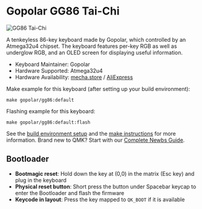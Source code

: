 # Gopolar GG86 Tai-Chi

![GG86 Tai-Chi](https://i.imgur.com/SgXOZjt.png?2)

A tenkeyless 86-key keyboard made by Gopolar, which controlled by an Atmega32u4 chipset. The keyboard features per-key RGB as well as underglow RGB, and an OLED screen for displaying useful information.

* Keyboard Maintainer: Gopolar
* Hardware Supported: Atmega32u4
* Hardware Availability: [mecha.store](https://mecha.store/collections/gopolar/products/gopolar-gg86-tenkeyless-hotswappable-barebones-keyboard) / [AliExpress](https://www.aliexpress.com/item/1005003605711613.html)

Make example for this keyboard (after setting up your build environment):

    make gopolar/gg86:default 

Flashing example for this keyboard:

    make gopolar/gg86:default:flash

See the [build environment setup](https://docs.qmk.fm/#/getting_started_build_tools) and the [make instructions](https://docs.qmk.fm/#/getting_started_make_guide) for more information. Brand new to QMK? Start with our [Complete Newbs Guide](https://docs.qmk.fm/#/newbs).

## Bootloader
* **Bootmagic reset**: Hold down the key at (0,0) in the matrix (Esc key) and plug in the keyboard
* **Physical reset button**: Short press the button under Spacebar keycap to enter the Bootloader and flash the firmware
* **Keycode in layout**: Press the key mapped to `QK_BOOT` if it is available
